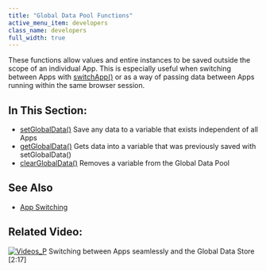 ```yaml
---
title: "Global Data Pool Functions"
active_menu_item: developers
class_name: developers
full_width: true
---
```



These functions allow values and entire instances to be saved outside the scope of an individual App. This is especially useful when switching between Apps with [switchApp()](/developers/user-guide/scripting-apis/client-api/app-functions/switchapp) or as a way of passing data between Apps running within the same browser session.

## In This Section:

 - [setGlobalData()](/developers/user-guide/scripting-apis/client-api/global-data-pool-functions/setglobaldata)
    Save any data to a variable that exists independent of all Apps
 - [getGlobalData()](/developers/user-guide/scripting-apis/client-api/global-data-pool-functions/getglobaldata)
    Gets data into a variable that was previously saved with setGlobalData()
 - [clearGlobalData()](/developers/user-guide/scripting-apis/client-api/global-data-pool-functions/clearglobaldata)
    Removes a variable from the Global Data Pool

## See Also

 - [App Switching](/developers/user-guide/scripting-apis/client-scripting-overview/scripting-with-javascript/important-details/app-switching)

## Related Video:

[![Videos\_P](/img/docs/videos_p.png)](http://www.youtube.com/v/pUY3PXct_wk?autoplay=1&hd=1&fs=1&showsearch=0&rel=0&) Switching between Apps seamlessly and the Global Data Store [2:17]

